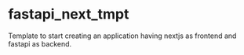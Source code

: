 # fastapi_next_tmpt
Template to start creating an application having nextjs as frontend and fastapi as backend.
